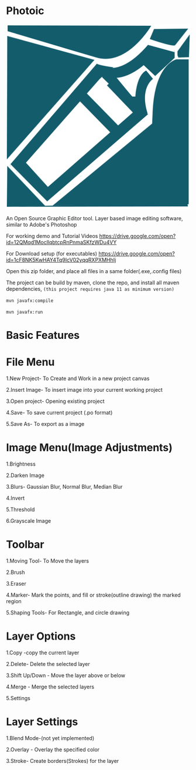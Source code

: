# Photoic

![Photoic Launcher logo](photoic.png)

An Open Source Graphic Editor tool. Layer based image editing software, similar to Adobe's Photoshop

For working demo and Tutorial Videos
https://drive.google.com/open?id=12QMqd1MocllqbtcpRnPnmaSKfzWDu4VY

For Download setup (for executables)
https://drive.google.com/open?id=1cF8NK5KwHAY4Tq9IcV02yqqRXPXMHhIj

Open this zip folder, and place all files in a same folder(.exe,.config files)

The project can be build by maven, clone the repo, and install all maven dependencies, ``(this project requires java 11 as minimum version)``

`mvn javafx:compile`

`mvn javafx:run`

# Basic Features
# File Menu

1.New Project- To Create  and Work in a new project canvas

2.Insert Image- To insert image into your current working project

3.Open project- Opening existing project

4.Save- To save current project (.po format)

5.Save As- To export as a image


# Image Menu(Image Adjustments)

1.Brightness

2.Darken Image

3.Blurs- Gaussian Blur, Normal Blur, Median Blur

4.Invert 

5.Threshold

6.Grayscale Image

# Toolbar

1.Moving Tool- To Move the layers

2.Brush

3.Eraser

4.Marker- Mark the points, and fill or stroke(outline drawing) the marked region

5.Shaping Tools- For Rectangle, and circle drawing

# Layer Options

1.Copy -copy the current layer

2.Delete- Delete the selected layer

3.Shift Up/Down - Move the layer above or below

4.Merge - Merge the selected layers

5.Settings

# Layer Settings

1.Blend Mode-(not yet implemented)

2.Overlay - Overlay the specified color

3.Stroke- Create borders(Strokes) for the layer








